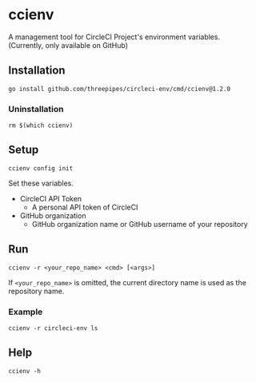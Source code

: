 # ccienv

A management tool for CircleCI Project's environment variables.  
(Currently, only available on GitHub)

## Installation

```
go install github.com/threepipes/circleci-env/cmd/ccienv@1.2.0
```

### Uninstallation

```
rm $(which ccienv)
```

## Setup

```
ccienv config init
```

Set these variables.

- CircleCI API Token
    - A personal API token of CircleCI
- GitHub organization
    - GitHub organization name or GitHub username of your repository

## Run

```
ccienv -r <your_repo_name> <cmd> [<args>]
```

If `<your_repo_name>` is omitted, the current directory name is used as the repository name.

### Example

```
ccienv -r circleci-env ls
```

## Help

```
ccienv -h
```
